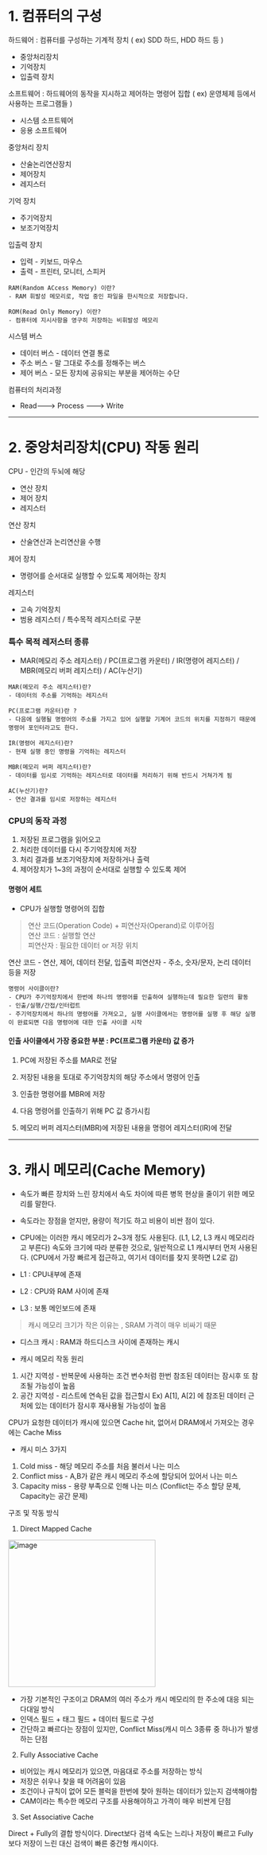 # 1. 컴퓨터의 구성
하드웨어 : 컴퓨터를 구성하는 기계적 장치 ( ex) SDD 하드, HDD 하드 등 )
* 중앙처리장치 
* 기억장치
* 입출력 장치

소프트웨어 : 하드웨어의 동작을 지시하고 제어하는 명령어 집합 ( ex) 운영체제 등에서 사용하는 프로그램들 )
* 시스템 소프트웨어
* 응용 소프트웨어

중앙처리 장치
* 산술논리연산장치
* 제어장치
* 레지스터

기억 장치
* 주기억장치 
* 보조기억장치

입출력 장치
* 입력 - 키보드, 마우스
* 출력 - 프린터, 모니터, 스피커

```
RAM(Random ACcess Memory) 이란?
- RAM 휘발성 메모리로, 작업 중인 파일을 한시적으로 저장합니다.

ROM(Read Only Memory) 이란?
- 컴퓨터에 지시사항을 영구히 저장하는 비휘발성 메모리
```

시스템 버스
* 데이터 버스 - 데이터 연결 통로
* 주소 버스 - 말 그대로 주소를 정해주는 버스
* 제어 버스 - 모든 장치에 공유되는 부분을 제어하는 수단

컴퓨터의 처리과정
- Read---> Process ---> Write

---

# 2. 중앙처리장치(CPU) 작동 원리

CPU - 인간의 두뇌에 해당

* 연산 장치
* 제어 장치
* 레지스터

연산 장치
- 산술연산과 논리연산을 수행

제어 장치
- 명령어를 순서대로 실행할 수 있도록 제어하는 장치

레지스터
- 고속 기억장치
- 범용 레지스터 / 특수목적 레지스터로 구분

### 특수 목적 레저스터 종류
- MAR(메모리 주소 레지스터) / PC(프로그램 카운터) / IR(명령어 레지스터) / MBR(메모리 버퍼 레지스터) / AC(누산기)
```
MAR(메모리 주소 레지스터)란?
- 데이터의 주소를 기억하는 레지스터

PC(프로그램 카운터)란 ?
- 다음에 실행될 명령어의 주소를 가지고 있어 실행할 기계어 코드의 위치를 지정하기 때문에 명령어 포인터라고도 한다.

IR(명령어 레지스터)란?
- 현재 실행 중인 명령을 기억하는 레지스터

MBR(메모리 버퍼 레지스터)란?
- 데이터를 임시로 기억하는 레지스터로 데이터를 처리하기 위해 반드시 거쳐가게 됨

AC(누산기)란?
- 연산 결과를 임시로 저장하는 레지스터
```


### CPU의 동작 과정
1. 저장된 프로그램을 읽어오고
2. 처리한 데이터를 다시 주기억장치에 저장
3. 처리 결과를 보조기억장치에 저장하거나 출력
4. 제어장치가 1~3의 과정이 순서대로 실행할 수 있도록 제어

#### 명령어 세트 
- CPU가 실행할 명령어의 집합

> 연산 코드(Operation Code) + 피연산자(Operand)로 이루어짐   
> 연산 코드 : 실행할 연산   
> 피연산자 : 필요한 데이터 or 저장 위치

연산 코드 - 연산, 제어, 데이터 전달, 입출력
피연산자 - 주소, 숫자/문자, 논리 데이터 등을 저장

```
명령어 사이클이란?
- CPU가 주기억장치에서 한번에 하나의 명령어를 인출하여 실행하는데 필요한 일련의 활동
- 인출/실행/간접/인터럽트
- 주기억장치에서 하나의 명령어를 가져오고, 실행 사이클에서는 명령어를 실행 후 해당 실행이 완료되면 다음 명령어에 대한 인출 사이클 시작
```

#### 인출 사이클에서 가장 중요한 부분 : PC(프로그램 카운터) 값 증가

1. PC에 저장된 주소를 MAR로 전달

2. 저장된 내용을 토대로 주기억장치의 해당 주소에서 명령어 인출

3. 인출한 명령어를 MBR에 저장

4. 다음 명령어를 인출하기 위해 PC 값 증가시킴

5. 메모리 버퍼 레지스터(MBR)에 저장된 내용을 명령어 레지스터(IR)에 전달

---


# 3. 캐시 메모리(Cache Memory)

- 속도가 빠른 장치와 느린 장치에서 속도 차이에 따른 병목 현상을 줄이기 위한 메모리를 말한다.
- 속도라는 장점을 얻지만, 용량이 적기도 하고 비용이 비싼 점이 있다.
- CPU에는 이러한 캐시 메모리가 2~3개 정도 사용된다. (L1, L2, L3 캐시 메모리라고 부른다)
속도와 크기에 따라 분류한 것으로, 일반적으로 L1 캐시부터 먼저 사용된다. (CPU에서 가장 빠르게 접근하고, 여기서 데이터를 찾지 못하면 L2로 감)

- L1 : CPU내부에 존재
- L2 : CPU와 RAM 사이에 존재
- L3 : 보통 메인보드에 존재

> 캐시 메모리 크기가 작은 이유는 , SRAM 가격이 매우 비싸기 때문

- 디스크 캐시 : RAM과 하드디스크 사이에 존재하는 캐시

- 캐시 메모리 작동 원리
1. 시간 지역성 - 반복문에 사용하는 조건 변수처럼 한번 참조된 데이터는 잠시후 또 참조될 가능성이 높음
2. 공간 지역성 - 리스트에 연속된 값을 접근할시 Ex) A[1], A[2] 에 참조된 데이터 근처에 있는 데이터가 잠시후 재사용될 가능성이 높음


CPU가 요청한 데이터가 캐시에 있으면 Cache hit, 없어서 DRAM에서 가져오는 경우에는 Cache Miss

- 캐시 미스 3가지

1. Cold miss - 해당 메모리 주소를 처음 불러서 나는 미스
2. Conflict miss - A,B가 같은 캐시 메모리 주소에 할당되어 있어서 나는 미스
3. Capacity miss - 용량 부족으로 인해 나는 미스 (Conflict는 주소 할당 문제, Capacity는 공간 문제)


구조 및 작동 방식
1. Direct Mapped Cache

<img width="296" alt="image" src="https://user-images.githubusercontent.com/104750108/168505240-0d9d5eb2-ada2-4c22-be3f-99d3cafd33cb.png">


- 가장 기본적인 구조이고 DRAM의 여러 주소가 캐시 메모리의 한 주소에 대응 되는 다대일 방식
- 인덱스 필드 + 태그 필드 + 데이터 필드로 구성
- 간단하고 빠르다는 장점이 있지만, Conflict Miss(캐시 미스 3종류 중 하나)가 발생하는 단점

2. Fully Associative Cache

- 비어있는 캐시 메모리가 있으면, 마음대로 주소를 저장하는 방식
- 저장은 쉬우나 찾을 때 어려움이 있음
- 조건이나 규칙이 없어 모든 블럭을 한번에 찾아 원하는 데이터가 있는지 검색해야함
- CAM이라는 특수한 메모리 구조를 사용해야하고 가격이 매우 비싼게 단점

3. Set Associative Cache

Direct + Fully의 결합 방식이다. Direct보다 검색 속도는 느리나 저장이 빠르고 Fully보다 저장이 느린 대신 검색이 빠른 중간형 캐시이다.

